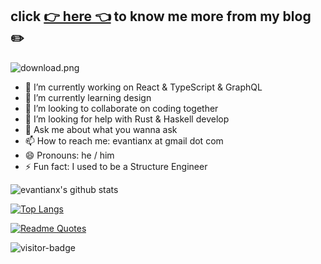 
## click [👉  here 👈](https://evantian.me/) to know me more from my blog ✏️

![download.png](https://i.loli.net/2020/09/14/ltq9xFHpKYesGwE.png)


- 🔭  I’m currently working on React & TypeScript & GraphQL 
- 🌱  I’m currently learning design
- 👯  I’m looking to collaborate on coding together
- 🤔  I’m looking for help with Rust & Haskell develop
- 💬  Ask me about what you wanna ask
- 📫  How to reach me: evantianx at gmail dot com
- 😄  Pronouns: he / him
- ⚡  Fun fact: I used to be a Structure Engineer

![evantianx's github stats](https://github-readme-stats.vercel.app/api?username=evantianx&hide=stars)

[![Top Langs](https://github-readme-stats.vercel.app/api/top-langs/?username=evantianx&hide=html)](https://github.com/anuraghazra/github-readme-stats)

[![Readme Quotes](https://quotes-github-readme.vercel.app/api?type=horizontal)](https://github.com/piyushsuthar/github-readme-quotes)




![visitor-badge](https://visitor-badge.glitch.me/badge?page_id=jwenjian.visitor-badge)

